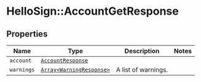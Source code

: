# HelloSign::AccountGetResponse



## Properties

| Name | Type | Description | Notes |
| ---- | ---- | ----------- | ----- |
| `account` | [```AccountResponse```](AccountResponse.md) |    |  |
| `warnings` | [```Array<WarningResponse>```](WarningResponse.md) |  A list of warnings.  |  |

